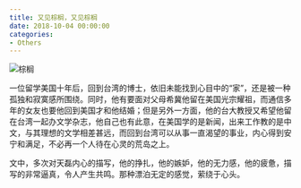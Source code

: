 ```yaml
---
title: 又见棕榈，又见棕榈
date: 2018-10-04 00:00:00
categories:
- Others
---
```

![棕榈](https://upload-images.jianshu.io/upload_images/7955445-908e0e7932745cb8.png?imageMogr2/auto-orient/strip%7CimageView2/2/w/1240)  

一位留学美国十年后，回到台湾的博士，依旧未能找到心目中的“家”，还是被一种孤独和寂寞感所围绕。同时，他有要面对父母希冀他留在美国光宗耀祖，而通信多年的女友也要他回到美国才和他结婚；但是另外一方面，他的台大教授又希望他留在台湾一起办文学杂志，他自己也有此意，在美国学的是新闻，出来工作教的是中文，与其理想的文学相差甚远，而回到台湾可以从事一直渴望的事业，内心得到安宁和满足，不必再一个人待在心灵的荒岛之上。  

文中，多次对天磊内心的描写，他的挣扎，他的嫉妒，他的无力感，他的疲惫，描写的非常逼真，令人产生共鸣。那种漂泊无定的感觉，萦绕于心头。

